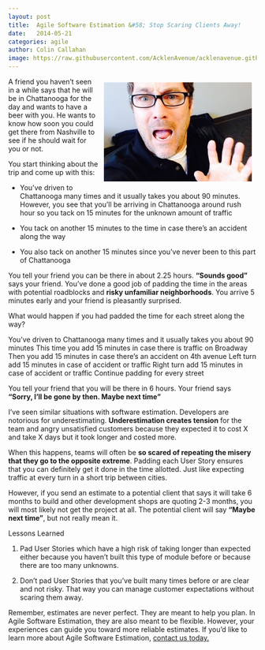 ```yaml
---
layout: post
title:  Agile Software Estimation &#58; Stop Scaring Clients Away!
date:   2014-05-21
categories: agile
author: Colin Callahan
image: https://raw.githubusercontent.com/AcklenAvenue/acklenavenue.github.io/master/assets/img/posts/scared.JPG
---
```


<img style="float: right; padding: 10px;" src="https://raw.githubusercontent.com/AcklenAvenue/acklenavenue.github.io/master/assets/img/posts/scared.JPG" />

A friend you haven’t seen in a while says that he will be in Chattanooga for the day and wants to have a beer with you. He wants to know how soon you could get there from Nashville to see if he should wait for you or not.

You start thinking about the trip and come up with this: 

* You’ve driven to Chattanooga many times and it usually takes you about 90 minutes. However, you see that you’ll be arriving in Chattanooga around rush hour so you tack on 15 minutes for the unknown amount of traffic

* You tack on another 15 minutes to the time in case there’s an accident along the way

* You also tack on another 15 minutes since you’ve never been to this part of Chattanooga

You tell your friend you can be there in about 2.25 hours. **“Sounds good”** says your friend. You’ve done a good job of padding the time in the areas with potential roadblocks and **risky unfamiliar neighborhoods**. You arrive 5 minutes early and your friend is pleasantly surprised. 

What would happen if you had padded the time for each street along the way?

You’ve driven to Chattanooga many times and it usually takes you about 90 minutes
This time you add 15 minutes in case there is traffic on Broadway
Then you add 15 minutes in case there’s an accident on 4th avenue
Left turn add 15 minutes in case of accident or traffic
Right turn add 15 minutes in case of accident or traffic
Continue padding for every street

You tell your friend that you will be there in 6 hours. Your friend says **“Sorry, I’ll be gone by then. Maybe next time”**

I’ve seen similar situations with software estimation. Developers are notorious for underestimating. **Underestimation creates tension** for the team and angry unsatisfied customers because they expected it to cost X and take X days but it took longer and costed more. 

When this happens, teams will often be **so scared of repeating the misery that they go to the opposite extreme**. Padding each User Story ensures that you can definitely get it done in the time allotted. Just like expecting traffic at every turn in a short trip between cities. 

However, if you send an estimate to a potential client that says it will take 6 months to build and other development shops are quoting 2-3 months, you will most likely not get the project at all. The potential client will say **“Maybe next time”**, but not really mean it.

Lessons Learned

1. Pad User Stories which have a high risk of taking longer than expected either because you haven’t built this type of module before or because there are too many unknowns. 

2. Don’t pad User Stories that you’ve built many times before or are clear and not risky. That way you can manage customer expectations without scaring them away.

Remember, estimates are never perfect. They are meant to help you plan. In Agile Software Estimation, they are also meant to be flexible. However, your experiences can guide you toward more reliable estimates. If you’d like to learn more about Agile Software Estimation, <a href="/contact.html">contact us today.</a>